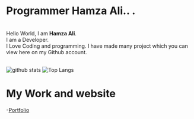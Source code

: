 # Programmer Hamza Ali.. .
 <br />Hello World, I am <strong>Hamza Ali</strong>.<br />
I am a Developer. <br/>
I Love Coding and  programming.
I have made many project which you can view here on my Github account.
<br/>
<br/>

![github stats](https://github-readme-stats.vercel.app/api?username=hamza-2009&show_icons=true&title_fcolor=fff&theme=radical&hide=prs)
![Top Langs](https://github-readme-stats.vercel.app/api/top-langs/?username=hamza-2009&layout=compact&theme=radical)
# My Work and website
-[Portfolio](https://hamza-ali-qureshi.web.app/)
<br />

